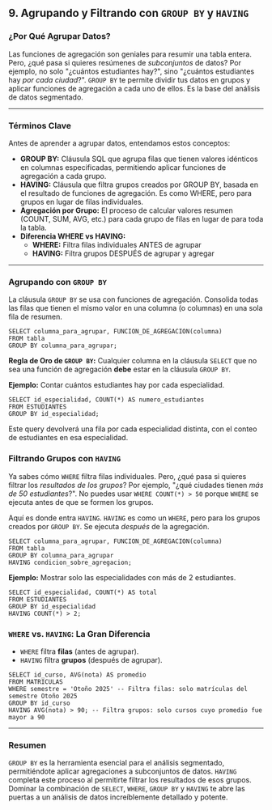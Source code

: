 ## 9. Agrupando y Filtrando con `GROUP BY` y `HAVING`

### ¿Por Qué Agrupar Datos?

Las funciones de agregación son geniales para resumir una tabla entera. Pero, ¿qué pasa si quieres resúmenes de *subconjuntos* de datos? Por ejemplo, no solo "¿cuántos estudiantes hay?", sino "¿cuántos estudiantes hay *por cada ciudad*?". `GROUP BY` te permite dividir tus datos en grupos y aplicar funciones de agregación a cada uno de ellos. Es la base del análisis de datos segmentado.

---

### Términos Clave

Antes de aprender a agrupar datos, entendamos estos conceptos:

- **GROUP BY:** Cláusula SQL que agrupa filas que tienen valores idénticos en columnas especificadas, permitiendo aplicar funciones de agregación a cada grupo.
- **HAVING:** Cláusula que filtra grupos creados por GROUP BY, basada en el resultado de funciones de agregación. Es como WHERE, pero para grupos en lugar de filas individuales.
- **Agregación por Grupo:** El proceso de calcular valores resumen (COUNT, SUM, AVG, etc.) para cada grupo de filas en lugar de para toda la tabla.
- **Diferencia WHERE vs HAVING:**
  - **WHERE:** Filtra filas individuales ANTES de agrupar
  - **HAVING:** Filtra grupos DESPUÉS de agrupar y agregar

---

### Agrupando con `GROUP BY`

La cláusula `GROUP BY` se usa con funciones de agregación. Consolida todas las filas que tienen el mismo valor en una columna (o columnas) en una sola fila de resumen.
```oracle
SELECT columna_para_agrupar, FUNCION_DE_AGREGACION(columna)
FROM tabla
GROUP BY columna_para_agrupar;
```

**Regla de Oro de `GROUP BY`:** Cualquier columna en la cláusula `SELECT` que no sea una función de agregación **debe** estar en la cláusula `GROUP BY`.

**Ejemplo:** Contar cuántos estudiantes hay por cada especialidad.
```oracle
SELECT id_especialidad, COUNT(*) AS numero_estudiantes
FROM ESTUDIANTES
GROUP BY id_especialidad;
```

Este query devolverá una fila por cada especialidad distinta, con el conteo de estudiantes en esa especialidad.

### Filtrando Grupos con `HAVING`

Ya sabes cómo `WHERE` filtra filas individuales. Pero, ¿qué pasa si quieres filtrar los *resultados de los grupos*? Por ejemplo, "¿qué ciudades tienen *más de 50 estudiantes*?". No puedes usar `WHERE COUNT(*) > 50` porque `WHERE` se ejecuta antes de que se formen los grupos.

Aquí es donde entra `HAVING`. `HAVING` es como un `WHERE`, pero para los grupos creados por `GROUP BY`. Se ejecuta *después* de la agregación.
```oracle
SELECT columna_para_agrupar, FUNCION_DE_AGREGACION(columna)
FROM tabla
GROUP BY columna_para_agrupar
HAVING condicion_sobre_agregacion;
```

**Ejemplo:** Mostrar solo las especialidades con más de 2 estudiantes.
```oracle
SELECT id_especialidad, COUNT(*) AS total
FROM ESTUDIANTES
GROUP BY id_especialidad
HAVING COUNT(*) > 2;
```

### `WHERE` vs. `HAVING`: La Gran Diferencia

- `WHERE` filtra **filas** (antes de agrupar).
- `HAVING` filtra **grupos** (después de agrupar).
```oracle
SELECT id_curso, AVG(nota) AS promedio
FROM MATRICULAS
WHERE semestre = 'Otoño 2025' -- Filtra filas: solo matrículas del semestre Otoño 2025
GROUP BY id_curso
HAVING AVG(nota) > 90; -- Filtra grupos: solo cursos cuyo promedio fue mayor a 90
```

---

### Resumen

`GROUP BY` es la herramienta esencial para el análisis segmentado, permitiéndote aplicar agregaciones a subconjuntos de datos. `HAVING` completa este proceso al permitirte filtrar los resultados de esos grupos. Dominar la combinación de `SELECT`, `WHERE`, `GROUP BY` y `HAVING` te abre las puertas a un análisis de datos increíblemente detallado y potente.